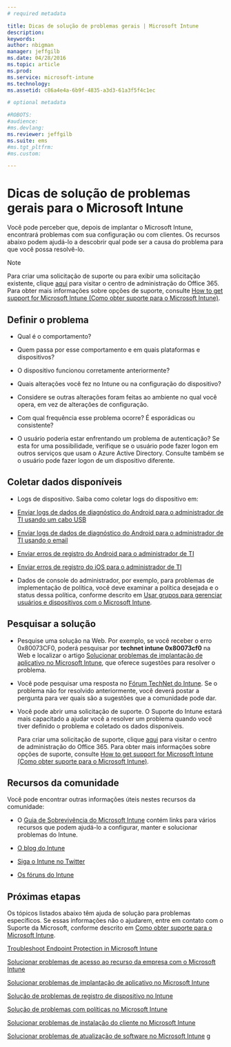 ```yaml
---
# required metadata

title: Dicas de solução de problemas gerais | Microsoft Intune
description:
keywords:
author: nbigman
manager: jeffgilb
ms.date: 04/28/2016
ms.topic: article
ms.prod:
ms.service: microsoft-intune
ms.technology:
ms.assetid: c86a4e4a-6b9f-4835-a3d3-61a3f5f4c1ec

# optional metadata

#ROBOTS:
#audience:
#ms.devlang:
ms.reviewer: jeffgilb
ms.suite: ems
#ms.tgt_pltfrm:
#ms.custom:

---
```


# Dicas de solução de problemas gerais para o Microsoft Intune
Você pode perceber que, depois de implantar o Microsoft Intune, encontrará problemas com sua configuração ou com clientes. Os recursos abaixo podem ajudá-lo a descobrir qual pode ser a causa do problema para que você possa resolvê-lo.

> [!NOTE]
> Para criar uma solicitação de suporte ou para exibir uma solicitação existente, clique [aqui](https://portal.office.com/admin/default.aspx) para visitar o centro de administração do Office 365. Para obter mais informações sobre opções de suporte, consulte [How to get support for Microsoft Intune (Como obter suporte para o Microsoft Intune)](how-to-get-support-for-microsoft-intune.md).
## Definir o problema

-   Qual é o comportamento?

-   Quem passa por esse comportamento e em quais plataformas e dispositivos?

-   O dispositivo funcionou corretamente anteriormente?

-   Quais alterações você fez no Intune ou na configuração do dispositivo?

-   Considere se outras alterações foram feitas ao ambiente no qual você opera, em vez de alterações de configuração.

-   Com qual frequência esse problema ocorre? É esporádicas ou consistente?

-   O usuário poderia estar enfrentando um problema de autenticação? Se esta for uma possibilidade, verifique se o usuário pode fazer logon em outros serviços que usam o Azure Active Directory. Consulte também se o usuário pode fazer logon de um dispositivo diferente.

## Coletar dados disponíveis

-   Logs de dispositivo. Saiba como coletar logs do dispositivo em:
  - [Enviar logs de dados de diagnóstico do Android para o administrador de TI usando um cabo USB](/intune/enduser/send-diagnostic-data-logs-to-your-it-administrator-using-a-usb-cable-android)
  - [Enviar logs de dados de diagnóstico do Android para o administrador de TI usando o email](/intune/enduser/send-diagnostic-data-logs-to-your-it-administrator-using-email-android)
  - [Enviar erros de registro do Android para o administrador de TI](/intune/enduser/send-enrollment-errors-to-your-it-administrator-android)
  - [Enviar erros de registro do iOS para o administrador de TI](/intune/enduser/send-errors-to-your-it-admin-ios.md)

-   Dados de console do administrador, por exemplo, para problemas de implementação de política, você deve examinar a política desejada e o status dessa política, conforme descrito em [Usar grupos para gerenciar usuários e dispositivos com o Microsoft Intune](/indune/deploy-use/use-groups-to-manage-users-and-devices-with-microsoft-intune).

## Pesquisar a solução

-   Pesquise uma solução na Web. Por exemplo, se você receber o erro 0x80073CF0, poderá pesquisar por **technet intune 0x80073cf0** na Web e localizar o artigo [Solucionar problemas de implantação de aplicativo no Microsoft Intune](troubleshoot-app-deployment-problems-in-microsoft-intune.md), que oferece sugestões para resolver o problema.

-   Você pode pesquisar uma resposta no [Fórum TechNet do Intune](https://social.technet.microsoft.com/Forums/en-US/home?forum=microsoftintuneprod).  Se o problema não for resolvido anteriormente, você deverá postar a pergunta para ver quais são a sugestões que a comunidade pode dar.

-   Você pode abrir uma solicitação de suporte. O Suporte do Intune estará mais capacitado a ajudar você a resolver um problema quando você tiver definido o problema e coletado os dados disponíveis.

    Para criar uma solicitação de suporte, clique [aqui](https://portal.office.com/admin/default.aspx) para visitar o centro de administração do Office 365. Para obter mais informações sobre opções de suporte, consulte [How to get support for Microsoft Intune (Como obter suporte para o Microsoft Intune)](how-to-get-support-for-microsoft-intune.md).

## Recursos da comunidade
Você pode encontrar outras informações úteis nestes recursos da comunidade:

-   O [Guia de Sobrevivência do Microsoft Intune](http://social.technet.microsoft.com/wiki/contents/articles/23431.microsoft-intune-survival-guide.aspx) contém links para vários recursos que podem ajudá-lo a configurar, manter e solucionar problemas do Intune.

-   [O blog do Intune](http://blogs.technet.com/b/windowsintune/)

-   [Siga o Intune no Twitter](https://twitter.com/MSIntune)

-   [Os fóruns do Intune](https://social.technet.microsoft.com/Forums/home?category=microsoftintune&filter=alltypes&sort=lastpostdesc)

## Próximas etapas
Os tópicos listados abaixo têm ajuda de solução para problemas específicos. Se essas informações não o ajudarem, entre em contato com o Suporte da Microsoft, conforme descrito em [Como obter suporte para o Microsoft Intune](how-to-get-support-for-microsoft-intune.md).

[Troubleshoot Endpoint Protection in Microsoft Intune](troubleshoot-endpoint-protection-in-microsoft-intune.md)

[Solucionar problemas de acesso ao recurso da empresa com o Microsoft Intune](troubleshoot-company-resource-access-problems-with-microsoft-intune.md)

[Solucionar problemas de implantação de aplicativo no Microsoft Intune](troubleshoot-app-deployment-problems-in-microsoft-intune.md)

[Solução de problemas de registro de dispositivo no Intune](troubleshoot-device-enrollment-in-intune.md)

[Solução de problemas com políticas no Microsoft Intune](troubleshoot-policies-in-microsoft-intune.md)

[Solucionar problemas de instalação do cliente no Microsoft Intune](troubleshoot-client-setup-in-microsoft-intune.md)

[Solucionar problemas de atualização de software no Microsoft Intune](troubleshoot-software-updates-in-microsoft-intune.md)
g


<!--HONumber=May16_HO1-->


